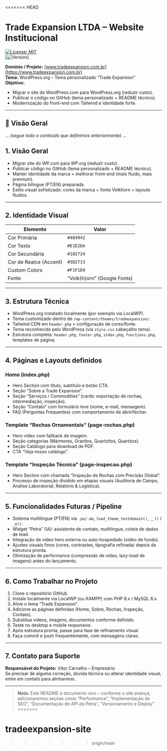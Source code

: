 <<<<<<< HEAD
# Trade Expansion LTDA – Website Institucional  
[![License: MIT](https://img.shields.io/badge/License-MIT-blue.svg)](LICENSE)  
[![Version](https://img.shields.io/badge/Version-1.0.0-green.svg)]  

**Domínio / Projeto:** [www.tradeexpansion.com.br](https://www.tradeexpansion.com.br)  
**Tema:** WordPress.org – Tema personalizado “Trade Expansion”  
**Objetivo:**  
- Migrar o site do WordPress.com para WordPress.org (reduzir custo).  
- Publicar o código no GitHub (tema personalizado + README técnico).  
- Modernização do front-end com Tailwind e identidade forte.

---

## 📌 Visão Geral  
… *(segue todo o conteúdo que definimos anteriormente)* …

## 1. Visão Geral  
- Migrar site do WP.com para WP.org (reduzir custo).  
- Publicar código no GitHub (tema personalizado + README técnico).  
- Manter identidade da marca + melhorar front-end (mais fluido, mais premium).  
- Página bilíngue (PT/EN) preparada.  
- Estilo visual sofisticado: cores da marca + fonte Volkhorn + layouts fluídos.

---

## 2. Identidade Visual  
| Elemento | Valor |
|----------|--------|
| Cor Primária         | `#484942` |
| Cor Texto            | `#E1E2DA` |
| Cor Secundária       | `#102724` |
| Cor de Realce (Accent) | `#5D2713` |
| Custom Colors        | `#F1F1D9` |
| Fonte                | “Volk(h)orn” (Google Fonts) |

---

## 3. Estrutura Técnica  
- WordPress.org instalado localmente (por exemplo via LocalWP).  
- Tema customizado dentro de `/wp-content/themes/tradeexpansion/`.  
- Tailwind CDN em `header.php` + configuração de cores/fonte.  
- Tema reconhecido pelo WordPress (via `style.css` cabeçalho tema).  
- Estrutura completa: `header.php`, `footer.php`, `index.php`, `functions.php`, templates de página.

---

## 4. Páginas e Layouts definidos  
### Home (index.php)  
- Hero Section com título, subtítulo e botão CTA.  
- Seção “Sobre a Trade Expansion”.  
- Seção “Serviços / Commodities” (cards: exportação de rochas, intermediação, inspeção).  
- Seção “Contato” com formulário leve (nome, e-mail, mensagem).  
- FAQ (Perguntas Frequentes) com comportamento de abrir/fechar.

### Template “Rochas Ornamentais” (page-rochas.php)  
- Hero vídeo com fallback de imagem.  
- Seção categorias (Mármores, Granitos, Quartzitos, Quartzos).  
- Seção Catálogo para download de PDF.  
- CTA “Veja nosso catálogo”.

### Template “Inspeção Técnica” (page-inspecao.php)  
- Hero Section com chamada “Inspeção de Rochas com Precisão Global”.  
- Processo de inspeção dividido em etapas visuais (Auditoria de Campo, Análise Laboratorial, Relatório & Logística).

---

## 5. Funcionalidades Futuras / Pipeline  
- Sistema multilíngue (PT/EN) via `.po/.mo`, `load_theme_textdomain()`, `__()` / `_e()`.  
- Widget “Petra” (IA): assistente de contato, multilingue, coleta de dados de lead.  
- Integração de vídeo hero externa ou auto-hospedado (vídeo de fundo).  
- Ajustes visuais finos (cores, contrastes, tipografia refinada) depois da estrutura pronta.  
- Otimização de performance (compressão de vídeo, lazy-load de imagens) antes do lançamento.

---

## 6. Como Trabalhar no Projeto  
1. Clone o repositório GitHub.  
2. Instale localmente via LocalWP (ou XAMPP) com PHP 8.x / MySQL 8.x.  
3. Ative o tema “Trade Expansion“.  
4. Adicione as páginas definidas (Home, Sobre, Rochas, Inspeção, Contato).  
5. Substitua vídeos, imagens, documentos conforme definido.  
6. Teste no desktop e mobile responsivo.  
7. Após estrutura pronta, passe para fase de refinamento visual.  
8. Faça commit e push frequentemente, com mensagens claras.

---

## 7. Contato para Suporte  
**Responsável do Projeto:** Vitor Carvalho – Empresário  
Se precisar de alguma correção, dúvida técnica ou alterar identidade visual, entre em contato para alinharmos.

---

> **Nota:** Este README é documento vivo – conforme o site avança, adicionaremos seções como “Performance”, “Implementação de SEO”, “Documentação de API da Petra”, “Versionamento e Deploy”.
=======
# tradeexpansion-site
>>>>>>> origin/main
